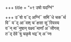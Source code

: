 +++
title = "०९ उषो यदग्निं"

+++
उ᳓षो य᳓द् अग्निं᳓ समि᳓धे चक᳓र्थ  
वि᳓ य᳓द् आ᳓वश् च᳓क्षसा सू᳓रियस्य  
य᳓न् मा᳓नुषान् यक्ष्य᳓माणाँ अ᳓जीगस्  
त᳓द् देवे᳓षु चकृषे भद्र᳓म् अ᳓प्नः